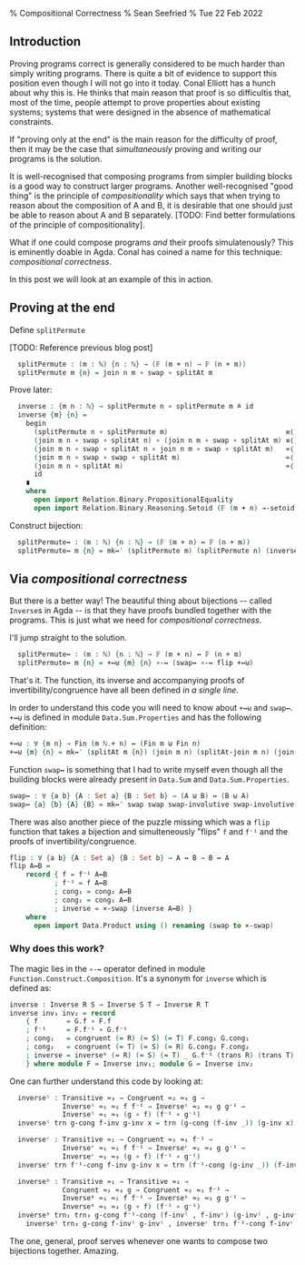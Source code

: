 % Compositional Correctness
% Sean Seefried
% Tue 22 Feb 2022

## Introduction

Proving programs correct is generally considered to be much harder than simply writing programs. There is quite a bit of evidence to support this position even though I will not go into it today. Conal Elliott has a hunch about why this is. He thinks that main reason that proof is so difficultis that, most of the time, people attempt to prove properties about existing systems; systems that were designed in the absence of mathematical constraints.

If "proving only at the end" is the main reason for the difficulty of proof, then it may be the case that _simultaneously_ proving and writing our programs is the solution.

It is well-recognised that composing programs from simpler building blocks is a good way to construct larger programs. Another well-recognised "good thing" is the principle of _compositionality_ which says that when trying to reason about the composition of A and B, it is desirable that one should just be able to reason about A and B separately. [TODO: Find better formulations of the principle of compositionality].

What if one could compose programs _and_ their proofs simulatenously? This is eminently doable in Agda. Conal has coined a name for this technique: _compositional correctness_.

In this post we will look at an example of this in action.

## Proving at the end

Define `splitPermute`

[TODO: Reference previous blog post]

```agda
  splitPermute : (m : ℕ) {n : ℕ} → (𝔽 (m + n) → 𝔽 (n + m))
  splitPermute m {n} = join n m ∘ swap ∘ splitAt m
```

Prove later:

```agda
  inverse : {m n : ℕ} → splitPermute n ∘ splitPermute m ≗ id
  inverse {m} {n} =
    begin
      (splitPermute n ∘ splitPermute m)                             ≡⟨⟩
      (join m n ∘ swap ∘ splitAt n) ∘ (join n m ∘ swap ∘ splitAt m) ≡⟨⟩
      (join m n ∘ swap ∘ splitAt n ∘ join n m ∘ swap ∘ splitAt m)   ≈⟨ cong-[ join m n ∘ swap ]∘⟨ splitAt-join n m ⟩∘[ swap ∘ splitAt m ] ⟩
      (join m n ∘ swap ∘ swap ∘ splitAt m)                          ≈⟨ cong-[ join m n ]∘⟨ swap-involutive ⟩∘[ splitAt m ] ⟩
      (join m n ∘ splitAt m)                                        ≈⟨ join-splitAt m n ⟩
      id
    ∎
    where
      open import Relation.Binary.PropositionalEquality
      open import Relation.Binary.Reasoning.Setoid (𝔽 (m + n) →-setoid 𝔽 (m + n))
```

Construct bijection:

```agda
  splitPermute↔ : (m : ℕ) {n : ℕ} → (𝔽 (m + n) ↔ 𝔽 (n + m))
  splitPermute↔ m {n} = mk↔′ (splitPermute m) (splitPermute n) (inverse {n} {m}) (inverse {m} {n}
```
## Via _compositional correctness_

But there is a better way! The beautiful thing about bijections -- called `Inverse`s in Agda -- is that they have proofs bundled together with the programs. This is just what we need for _compositional correctness_.

I'll jump straight to the solution.

```agda
  splitPermute↔ : (m : ℕ) {n : ℕ} → 𝔽 (m + n) ↔ 𝔽 (n + m)
  splitPermute↔ m {n} = +↔⊎ {m} {n} ∘-↔ (swap↔ ∘-↔ flip +↔⊎)
```

That's it. The function, its inverse and accompanying proofs of invertibility/congruence have all been defined _in a single line_.

In order to understand this code you will need to know about `+↔⊎` and `swap↔`. `+↔⊎` is defined in module `Data.Sum.Properties` and has the following definition:

```agda
+↔⊎ : ∀ {m n} → Fin (m ℕ.+ n) ↔ (Fin m ⊎ Fin n)
+↔⊎ {m} {n} = mk↔′ (splitAt m {n}) (join m n) (splitAt-join m n) (join-splitAt m n)
```

Function `swap↔` is something that I had to write myself even though all the building blocks were already present in `Data.Sum` and `Data.Sum.Properties`.

```agda
swap↔ : ∀ {a b} {A : Set a} {B : Set b} → (A ⊎ B) ↔ (B ⊎ A)
swap↔ {a} {b} {A} {B} = mk↔′ swap swap swap-involutive swap-involutive
```

There was also another piece of the puzzle missing which was a `flip` function that takes
a bijection and simulteneously "flips" `f` and `f⁻¹` and the proofs of invertibility/congruence.


```agda
flip : ∀ {a b} {A : Set a} {B : Set b} → A ↔ B → B ↔ A
flip A↔B =
    record { f = f⁻¹ A↔B
           ; f⁻¹ = f A↔B
           ; cong₁ = cong₂ A↔B
           ; cong₂ = cong₁ A↔B
           ; inverse = ×-swap (inverse A↔B) }
    where
      open import Data.Product using () renaming (swap to ×-swap)
```

### Why does this work?

The magic lies in the `∘-↔` operator defined in module `Function.Construct.Composition`. It's a synonym for `inverse` which is defined as:

```agda
inverse : Inverse R S → Inverse S T → Inverse R T
inverse inv₁ inv₂ = record
    { f       = G.f ∘ F.f
    ; f⁻¹     = F.f⁻¹ ∘ G.f⁻¹
    ; cong₁   = congruent (≈ R) (≈ S) (≈ T) F.cong₁ G.cong₁
    ; cong₂   = congruent (≈ T) (≈ S) (≈ R) G.cong₂ F.cong₂
    ; inverse = inverseᵇ (≈ R) (≈ S) (≈ T) _ G.f⁻¹ (trans R) (trans T) G.cong₁ F.cong₂ F.inverse G.inverse
    } where module F = Inverse inv₁; module G = Inverse inv₂
```

One can further understand this code by looking at:

```agda
  inverseˡ : Transitive ≈₃ → Congruent ≈₂ ≈₃ g →
             Inverseˡ ≈₁ ≈₂ f f⁻¹ → Inverseˡ ≈₂ ≈₃ g g⁻¹ →
             Inverseˡ ≈₁ ≈₃ (g ∘ f) (f⁻¹ ∘ g⁻¹)
  inverseˡ trn g-cong f-inv g-inv x = trn (g-cong (f-inv _)) (g-inv x)

  inverseʳ : Transitive ≈₁ → Congruent ≈₂ ≈₁ f⁻¹ →
             Inverseʳ ≈₁ ≈₂ f f⁻¹ → Inverseʳ ≈₂ ≈₃ g g⁻¹ →
             Inverseʳ ≈₁ ≈₃ (g ∘ f) (f⁻¹ ∘ g⁻¹)
  inverseʳ trn f⁻¹-cong f-inv g-inv x = trn (f⁻¹-cong (g-inv _)) (f-inv x)

  inverseᵇ : Transitive ≈₁ → Transitive ≈₃ →
             Congruent ≈₂ ≈₃ g → Congruent ≈₂ ≈₁ f⁻¹ →
             Inverseᵇ ≈₁ ≈₂ f f⁻¹ → Inverseᵇ ≈₂ ≈₃ g g⁻¹ →
             Inverseᵇ ≈₁ ≈₃ (g ∘ f) (f⁻¹ ∘ g⁻¹)
  inverseᵇ trn₁ trn₃ g-cong f⁻¹-cong (f-invˡ , f-invʳ) (g-invˡ , g-invʳ) =
    inverseˡ trn₃ g-cong f-invˡ g-invˡ , inverseʳ trn₁ f⁻¹-cong f-invʳ g-invʳ
```


The one, general, proof serves whenever one wants to compose two bijections together. Amazing.
